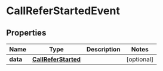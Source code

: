 

# CallReferStartedEvent


## Properties

Name | Type | Description | Notes
------------ | ------------- | ------------- | -------------
**data** | [**CallReferStarted**](CallReferStarted.md) |  |  [optional]



